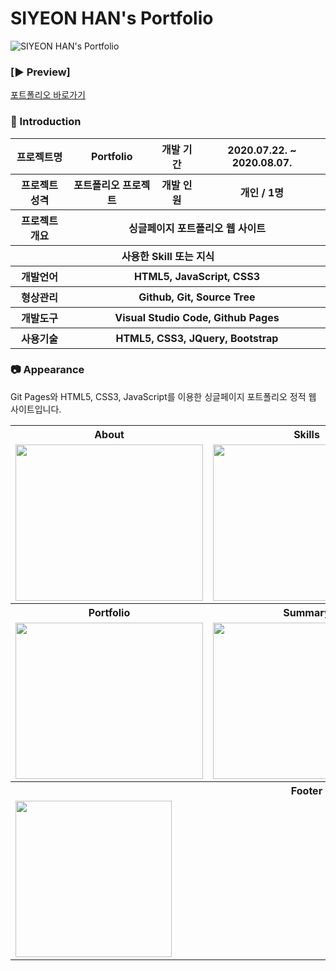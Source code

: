 # SIYEON HAN's Portfolio

![SIYEON HAN's Portfolio](https://user-images.githubusercontent.com/66079830/91710186-d189bd00-ebbe-11ea-872b-685c8ec763d4.png)

### [:arrow_forward: Preview]
<a href = "https://ithansiyeon.github.io/Portfolio1/">포트폴리오 바로가기</a>

### 👋 Introduction

<table>
    <tr>
        <th>프로젝트명</th>
        <th>Portfolio</th>
        <th>개발 기간</th>
        <th>2020.07.22. ~ 2020.08.07.</th>
    </tr>
    <tr>
        <th>프로젝트 성격</th>
        <th>포트폴리오 프로젝트</th>
        <th>개발 인원</th>
        <th>개인 / 1명</th>
    </tr>
    <tr>
        <th>프로젝트 개요</th>
        <th colspan="3">싱글페이지 포트폴리오 웹 사이트</th>
    </tr>
    <tr>
        <th colspan="4">사용한 Skill 또는 지식</th>
    </tr>  
    <tr>
        <th>개발언어</th>
        <th colspan="3">HTML5, JavaScript, CSS3</th>
    </tr>
    <tr>
        <th>형상관리</th>
        <th colspan="3">Github, Git, Source Tree</th>
    </tr>
    <tr>
        <th>개발도구</th>
        <th colspan="3">Visual Studio Code, Github Pages</th>
    </tr>
    <tr>
        <th>사용기술</th>
        <th colspan="3">HTML5, CSS3, JQuery, Bootstrap </th>
    </tr>
</table>

### 📷 Appearance

Git Pages와 HTML5, CSS3, JavaScript를 이용한 싱글페이지 포트폴리오 정적 웹 사이트입니다.

<table>
    <tr>
        <th>About</th>
        <th>Skills</th>
        <th>Services</th>
    </tr>
    <tr>
        <td><img width="300" height="250" src="https://user-images.githubusercontent.com/66079830/92146504-cb147300-ee54-11ea-8756-94006ec66f5b.png"></td>
        <td><img width="300" height="250" src="https://user-images.githubusercontent.com/66079830/92147982-d49eda80-ee56-11ea-8a1f-27188cc1d9d5.png"></td>
        <td><img width="300" height="250" src="https://user-images.githubusercontent.com/66079830/91707951-8b7f2a00-ebbb-11ea-8012-22b05f67a4b3.png"></td>
    </tr>
        <tr>
        <th>Portfolio</th>
        <th>Summary</th>
        <th>Contact</th>
    </tr>
    <tr>
        <td><img width="300" height="250" src="https://user-images.githubusercontent.com/66079830/92030145-94c9eb80-eda1-11ea-839e-26a3ee38bae0.png"></td>
        <td><img width="300" height="250" src="https://user-images.githubusercontent.com/66079830/99036248-ab23cd00-25c4-11eb-8bbe-3fabfb236da2.png"></td>
        <td><img width="300" height="250" src="https://user-images.githubusercontent.com/66079830/91708109-ce410200-ebbb-11ea-9f23-c4f3ee72595d.png"></td>
    </tr>
    <tr><th colspan="3">Footer</th></tr>
    <tr>
        <td  colspan="3"><img height="250" src="https://user-images.githubusercontent.com/66079830/91877965-a637c880-ecb9-11ea-9f1f-a7305426774e.png"></td>
    </tr>
</table>

